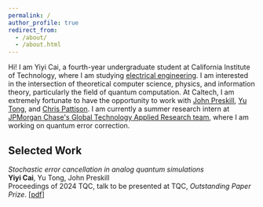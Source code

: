 ```yaml
---
permalink: /
author_profile: true
redirect_from: 
  - /about/
  - /about.html
---
```


Hi! I am Yiyi Cai, a fourth-year undergraduate student at California Institute of Technology, where I am studying [electrical engineering](https://www.ee.caltech.edu/). I am interested in the intersection of theoretical computer science, physics, and information theory, particularly the field of quantum computation. At Caltech, I am extremely fortunate to have the opportunity to work with [John Preskill](http://theory.caltech.edu/~preskill/), [Yu Tong](https://scholars.duke.edu/person/yu.tong), and [Chris Pattison](https://scholar.google.com/citations?user=4neYf8oAAAAJ&hl=en). I am currently a summer research intern at [JPMorgan Chase's Global Technology Applied Research team](https://www.jpmorgan.com/technology/applied-research), where I am working on quantum error correction. 


Selected Work
----------
*Stochastic error cancellation in analog quantum simulations*  
**Yiyi Cai**, Yu Tong, John Preskill  
Proceedings of 2024 TQC, talk to be presented at TQC, *Outstanding Paper Prize*. [[pdf](https://arxiv.org/abs/2311.14818)] 

